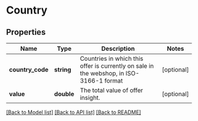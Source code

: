 # Country

## Properties
Name | Type | Description | Notes
------------ | ------------- | ------------- | -------------
**country_code** | **string** | Countries in which this offer is currently on sale in the webshop, in ISO-3166-1 format | [optional] 
**value** | **double** | The total value of offer insight. | [optional] 

[[Back to Model list]](../README.md#documentation-for-models) [[Back to API list]](../README.md#documentation-for-api-endpoints) [[Back to README]](../README.md)


